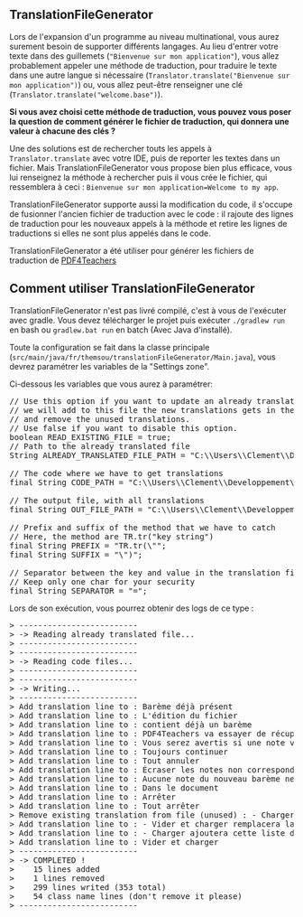 ## TranslationFileGenerator

Lors de l'expansion d'un programme au niveau multinational, vous aurez surement besoin de supporter différents langages. Au lieu d'entrer votre texte dans des guillemets (``"Bienvenue sur mon application"``), vous allez probablement appeler une méthode de traduction, pour traduire le texte dans une autre langue si nécessaire (``Translator.translate("Bienvenue sur mon application")``) ou, vous allez peut-être renseigner une clé (``Translator.translate("welcome.base")``).

**Si vous avez choisi cette méthode de traduction, vous pouvez vous poser la question de comment générer le fichier de traduction, qui donnera une valeur à chacune des clés ?**

Une des solutions est de rechercher touts les appels à ``Translator.translate`` avec votre IDE, puis de reporter les textes dans un fichier.
Mais TranslationFileGenerator vous propose bien plus efficace, vous lui renseignez la méthode à rechercher puis il vous crée le fichier, qui ressemblera à ceci : ``Bienvenue sur mon application=Welcome to my app``.

TranslationFileGenerator supporte aussi la modification du code, il s'occupe de fusionner l'ancien fichier de traduction avec le code : il rajoute des lignes de traduction pour les nouveaux appels à la méthode et retire les lignes de traductions si elles ne sont plus appelés dans le code.

TranslationFileGenerator a été utiliser pour générer les fichiers de traduction de [PDF4Teachers](https://github.com/themsou/PDF4Teachers/)

## Comment utiliser TranslationFileGenerator

TranslationFileGenerator n'est pas livré compilé, c'est à vous de l'exécuter avec gradle. Vous devez télécharger le projet puis exécuter ``./gradlew run`` en bash ou ``gradlew.bat run`` en batch (Avec Java d'installé).

Toute la configuration se fait dans la classe principale (``src/main/java/fr/themsou/translationFileGenerator/Main.java``), vous devrez paramétrer les variables de la "Settings zone".

Ci-dessous les variables que vous aurez à paramétrer:
<pre>
// Use this option if you want to update an already translated file,
// we will add to this file the new translations gets in the code,
// and remove the unused translations.
// Use false if you want to disable this option.
boolean READ_EXISTING_FILE = true;
// Path to the already translated file
String ALREADY_TRANSLATED_FILE_PATH = "C:\\Users\\Clement\\Developpement\\Java\\PDF4Teachers\\src\\main\\resources\\translations\\English US.txt";

// The code where we have to get translations
final String CODE_PATH = "C:\\Users\\Clement\\Developpement\\Java\\PDF4Teachers\\src\\main\\java\\fr\\themsou";

// The output file, with all translations
final String OUT_FILE_PATH = "C:\\Users\\Clement\\Developpement\\Java\\PDF4Teachers\\template.txt";

// Prefix and suffix of the method that we have to catch
// Here, the method are TR.tr("key string")
final String PREFIX = "TR.tr(\"";
final String SUFFIX = "\")";

// Separator between the key and value in the translation file
// Keep only one char for your security
final String SEPARATOR = "=";
</pre>

Lors de son exécution, vous pourrez obtenir des logs de ce type : 

<pre>
> -------------------------
> -> Reading already translated file...
> -------------------------
> -------------------------
> -> Reading code files...
> -------------------------
> -------------------------
> -> Writing...
> -------------------------
> Add translation line to : Barème déjà présent
> Add translation line to : L'édition du fichier
> Add translation line to : contient déjà un barème
> Add translation line to : PDF4Teachers va essayer de récupérer les notes de l'ancien barème pour les ajouter au nouveau barème.
> Add translation line to : Vous serez avertis si une note va être écrasée.
> Add translation line to : Toujours continuer
> Add translation line to : Tout annuler
> Add translation line to : Écraser les notes non correspondantes
> Add translation line to : Aucune note du nouveau barème ne correspond à :
> Add translation line to : Dans le document
> Add translation line to : Arrêter
> Add translation line to : Tout arrêter
> Remove existing translation from file (unused) : - Charger remplacera la liste des éléments favoris par celle ci=Loading will replace the favorite elements list with this one
> Add translation line to : - Vider et charger remplacera la liste des éléments favoris par celle ci
> Add translation line to : - Charger ajoutera cette liste d'éléments à la liste des éléments favoris
> Add translation line to : Vider et charger
> -------------------------
> -> COMPLETED !
>    15 lines added
>    1 lines removed
>    299 lines writed (353 total)
>    54 class name lines (don't remove it please)
> -------------------------
</pre>